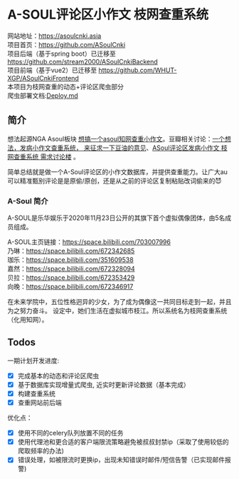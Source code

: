 # A-SOUL评论区小作文 枝网查重系统

网站地址：https://asoulcnki.asia  
项目首页：https://github.com/ASoulCnki       
项目后端（基于spring boot）已迁移至 https://github.com/stream2000/ASoulCnkiBackend  
项目前端（基于vue2）已迁移至 https://github.com/WHUT-XGP/ASoulCnkiFrontend  
本项目为枝网查重的动态+评论区爬虫部分  
爬虫部署文档:[Deploy.md](./Deploy.md)  
## 简介


想法起源NGA Asoul板块 [想搞一个asoul知网查重小作文](https://bbs.nga.cn/read.php?tid=27186618)。豆瓣相关讨论：[一个想法，发病小作文查重系统， 来征求一下豆油的意见](https://www.douban.com/group/topic/230466414/)、[ASoul评论区发病小作文 枝网查重系统 需求讨论楼](https://www.douban.com/group/topic/230489644/?start=0) 。

简单总结就是做一个A-Soul评论区的小作文数据库，并提供查重能力。让广大au可以精准甄别评论是是原偷/原创，还是从之前的评论区复制粘贴改词偷来的😈

### A-Soul 简介 

A-SOUL是乐华娱乐于2020年11月23日公开的其旗下首个虚拟偶像团体，由5名成员组成。

A-SOUL主页链接：https://space.bilibili.com/703007996 <br>
乃琳：https://space.bilibili.com/672342685 <br>
珈乐：https://space.bilibili.com/351609538 <br>
嘉然：https://space.bilibili.com/672328094 <br>
贝拉：https://space.bilibili.com/672353429 <br>
向晚：https://space.bilibili.com/672346917 <br>

在未来学院中，五位性格迥异的少女，为了成为偶像这一共同目标走到一起，并且为之努力奋斗。
设定中，她们生活在虚拟城市枝江。所以系统名为枝网查重系统（化用知网）。



## Todos

一期计划开发进度:

- [x] 完成基本的动态和评论区爬虫
- [x] 基于数据库实现增量式爬虫, 近实时更新评论数据（基本完成）
- [x] 构建查重系统
- [x] 查重网站前后端

优化点：

- [x] 使用不同的celery队列放置不同的任务
- [x] 使用代理池和更合适的客户端限流策略避免被叔叔封禁ip（采取了使用较低的爬取频率的办法)
- [x] 错误处理，如被限流时更换ip，出现未知错误时邮件/短信告警（已实现邮件报警)
